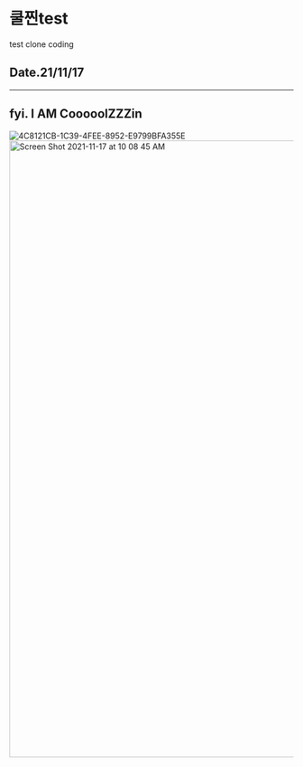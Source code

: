 # 쿨찐test
test clone coding
## Date.21/11/17
----
fyi. I AM CooooolZZZin
------
![4C8121CB-1C39-4FEE-8952-E9799BFA355E](https://user-images.githubusercontent.com/82393165/142159412-126181c2-0bf3-436e-a659-1b2d0ecbc52d.jpeg)
<img width="1091" alt="Screen Shot 2021-11-17 at 10 08 45 AM" src="https://user-images.githubusercontent.com/82393165/142159451-c9bfa59e-dc9c-4bca-96b3-b69811d5a04d.png">
